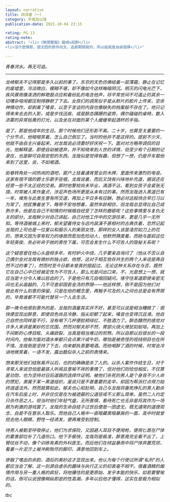 ```yaml
---
layout: narrative
title: 同流者（一）
category: 平成及以後
publication-date: 2021-10-04 23:15

rating: PG-13
rating-note:
abstract: "<li>《無間雙龍》龍崎x段野</li>
<li>沒什麼情節，很沈悶的原作向文，追劇期間寫的，所以結尾是自由發揮</li>"

---
```


<i>青春洪水。再无可追。

***

龙崎郁夫不记得那是多久以前的事了。东京的天色仿佛结着一层薄霜，静止在记忆的废墟里，冷淡微白，模糊不堪，却不像如今这样晦暗阴沉。明灭的闪电光芒下，疾风骤雨像泼洒的鲜艳鼓点应和着纷乱的电吉他声，将平常世间不可遏止的其余一切嘈杂喧闹都压制得静默了下去。女孩们的调笑似乎是从默片的胶片上传来，空余神情动作，却剥离了嗓音，以至于言谈的内容也像缺失的档案般不存在了。他只记得来来去去的人影，或是步伐迅疾、或是醉态蹒跚的姿势，偶尔磕碰的桌椅，散入浓雾的异常枯黄的灯光，以及坐在对面的某个人缓缓举起酒杯的手指。
 
是了，那是他成年的生日。那个时候他们还形影不离。二十岁，也算至关重要的一个分节点，他暗暗笑着，怎么自己倒忘了。当时的他并不是这样的。提前不少天，他就不由自主兴奋起来，对龙哉说必须要好好庆祝一下。面对对方略带调侃的目光，他解释道，即使自幼被遗弃，并不知晓来到人世的详情，但至少有个日期的记录在，也是聊可自我安慰的东西。龙哉似是觉得有趣，但想了一想，仍是开车载他来到了这里，说，不如喝酒。
 
街巷转角处一间热闹的酒吧，窗户上挂着通宵营业的木牌，里面传来激烈的电音。这家有很不错的爵士乐歌手驻唱，龙哉说着，而后又饶有兴味地补充道，据说还在经营一些不太正经的交易。那时他警校尚未毕业，滴酒不沾，看到女孩子会紧张无措，时常被人笑作童贞，涉足声色场所更是从未有过的事。然而龙哉进入黑道已有一年，难免与此类生意有所交道，再加上平日多有应酬，想必对这般场合早已习以为常了。他犹豫着坐下，略带不安地想着，虽然年龄相仿，但龙哉总显得比自己成熟许多，他是在自己不知情的时候暗自经受了怎样的磨砺呢？这些事情里与复仇无关的部分，龙哉鲜少对自己讲起，自己对他工作中的交游往来，更是几乎一无所知。等待酒被端上来时，郁夫望着侍女与店内装潢不甚相衬的古典衣着，忽然记起龙哉的上司也是一位爱以和服示人的美丽女性。那样的女人该是凌厉如刀上的花的，想来又因为享有权力的缘故而愈加危险动人，他默然猜度着，而她与面前这位年轻英俊、务必听命于她的男性下属，可否会发生什么不可告人的隐秘关系呢？
 
这个疑惑曾在他心头盘桓多年，有时妒火中烧，几乎要亲自询问了（他从不否认自己偶尔会对龙哉有微妙的独占欲，他想，这对于相互依存共生的两个人来说是再自然不过的事了），然而时至今日都未曾真的提起过。无论这种关系存在与否，既然它在自己心中已经被定性为不可告人，那么光是问出口来，不，光是想上一想，就应当是十分令人难以启齿的了。于是他只有兀自咽回疑问，恪守住某道即使亲密无间也无从逾越的、几不可查却固若金汤的界限——他这样想，倒不是因为他们对彼此有什么刻意的保留。只是在他的概念里，再触手可及的人之间也总是会有界限的，毕竟谁都不可能代替另一个人去生活。
 
那一晚令他感到意外的是，龙哉的酒量其实并不好，甚至可以说是相当糟糕了：很快便显现出醉意，即使目色尚且冷静，指尖却颤了起来，嗓音也变得沉且滑。他自己自然也同样是不行，没有喝下几杯便脸颊绯红、不胜酒力了。醉态醺然的感觉对许多人来讲是美妙的忘忧国，然而对郁夫却不然，胃部火烧火燎犹如蚁啮，再加上不间断的心悸目眩、头痛欲裂，当真是相当难过的煎熬。所以自那以后很长的一段时间内，他每次面对酒水单都只会点果汁或牛奶，哪怕是被奇怪的视线侧目也在所不惜。龙哉倒是坚持了下去，向来都执意要喝酒。而他喝醉了酒的时候，时常会冷诮地微笑着，一语不发，露出酷似杀人之前的表情来。
 
想来那天他们结账离开以后，也的的确确是杀了人的。以杀人案件作结生日，对于寻常人来说恐怕是最骇人听闻且意喻不祥的事情了，但对他们则恰恰相反，不仅算是功勋，也为坚持对日后道路的选择作证明。被他们杀死的男人是个身背不少人命的惯犯，隶属于某一黑道组织，虽说只是不甚重要的走卒，却因为帮派打点得力始终逍遥法外。然而就算如此，郁夫也心知肚明，自己与龙哉将垂死挣扎的男人勒杀在汽车后座上时，并非仅仅是在为被遮蔽的公道惩戒不义那么简单。虽然二人约定只杀作恶之人，但当时他们年轻气盛，无所畏惧，看待死亡也无非是将其作为一场颇为刺激的游戏罢了。龙哉的生命自结子过世后便是一团虚无，既无通常的道德观念，自是不在意杀人取乐。而他自己人格中一直暗藏黑暗暴戾的一面，高中时就曾挖去他人眼睛，野性一经诱发，便再难受到控制。
 
待男人被勒至呼吸停止，他们为求保险，又因避人耳目不便用枪，便用匕首在尸体的要害部位补了几道伤口。他下手极快，龙哉则是极准，醉意竟完全看不出了，上臂纹丝不动，像个训练有素的外科医生。而后他们在倾盆暴雨中将尸体弃置荒郊，看着一片泥泞上被冲刷殆尽的脚印，满意地回到车上。
 
掺融了嗜血的余韵，酒后的美妙这才显现出来。他认为每个行使过所谓“私刑”的人都应当会了解，这一刻源自虐杀的趣味与执行正义的初衷毫不相干。借着酒精的煽情作用与另一重人格的疯狂，将他攥住的是更原始、发乎本能的快乐，如若要譬喻的话，倒可以说很像稍纵即逝的性高潮。多年以后他才懂得，这实在是极为相似的。

tbc
